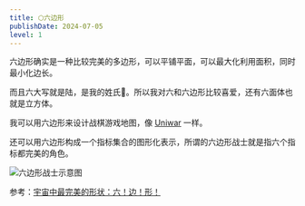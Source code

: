 ```yaml
---
title: ⬡六边形
publishDate: 2024-07-05
level: 1
---
```


六边形确实是一种比较完美的多边形，可以平铺平面，可以最大化利用面积，同时最小化边长。

而且六大写就是陆，是我的姓氏🤣。所以我对六和六边形比较喜爱，还有六面体也就是立方体。

我可以用六边形来设计战棋游戏地图，像 [Uniwar] 一样。

还可以用六边形构成一个指标集合的图形化表示，所谓的六边形战士就是指六个指标都完美的角色。

![六边形战士示意图](/images/hexagon-property.jpg)

参考：[宇宙中最完美的形状：六！边！形！](https://www.bilibili.com/video/BV1qy411z7xu/)

[Uniwar]: https://www.uniwar.com/
